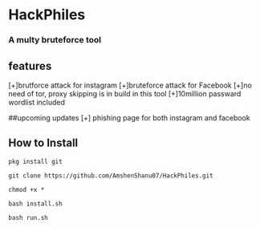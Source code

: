 # HackPhiles
### A multy bruteforce tool

## features
[+]brutforce  attack for instagram
[+]bruteforce attack for Facebook
[+]no need of tor, proxy skipping is in build in this tool
[+]10million passward wordlist included

##upcoming updates
[+] phishing page for both instagram and facebook

## How to Install

```pkg install git```

```git clone https://github.com/AmshenShanu07/HackPhiles.git```

```chmod +x *```

```bash install.sh```

```bash run.sh```




